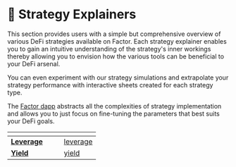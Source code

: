 # 🧠 Strategy Explainers

This section provides users with a simple but comprehensive overview of various DeFi strategies available on Factor. Each strategy explainer enables you to gain an intuitive understanding of the strategy's inner workings thereby allowing you to envision how the various tools can be beneficial to your DeFi arsenal.&#x20;

You can even experiment with our strategy simulations and extrapolate your strategy performance with interactive sheets created for each strategy type.

The [Factor dapp](https://app.factor.fi/discover) abstracts all the complexities of strategy implementation and allows you to just focus on fine-tuning the parameters that best suits your DeFi goals.

<table data-view="cards"><thead><tr><th></th><th data-hidden></th><th data-hidden></th><th data-hidden data-card-target data-type="content-ref"></th></tr></thead><tbody><tr><td><a href="leverage/"><strong>Leverage</strong></a></td><td></td><td></td><td><a href="leverage/">leverage</a></td></tr><tr><td><a href="yield/"><strong>Yield</strong></a></td><td></td><td></td><td><a href="yield/">yield</a></td></tr></tbody></table>
